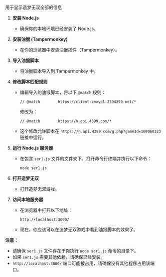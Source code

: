 用于显示造梦无双全部的信息

1.  **安装 Node.js**

    *   确保你的本地环境已经安装了 Node.js。

2.  **安装油猴 (Tampermonkey)**

    *   在你的浏览器中安装油猴插件（Tampermonkey）。

3.  **导入油猴脚本**

    *   将油猴脚本导入到 Tampermonkey 中。

4.  **修改脚本匹配规则**

    *   编辑导入的油猴脚本，将以下 `@match` 规则：

        ```
        // @match        https://client-zmxyol.3304399.net/*
        ```

        修改为：

        ```
        // @match        https://h.api.4399.com/*
        ```

    *   这个修改允许脚本在 `https://h.api.4399.com/g.php?gameId=100060323` 链接中运行。

5.  **运行 Node.js 服务器**

    *   在包含 `ser1.js` 文件的文件夹下，打开命令行终端并执行以下命令：

        ```bash
        node ser1.js
        ```

6.  **打开造梦无双**

    *   打开造梦无双游戏。

7.  **访问本地服务器**

    *   在浏览器中打开以下地址：

        ```
        http://localhost:3000/
        ```

    *   现在，你应该可以在造梦无双游戏中看到油猴脚本的效果了。

**注意：**

*   请确保 `ser1.js` 文件存在于你执行 `node ser1.js` 命令的目录下。
*   如果 `ser1.js` 需要其他依赖，请确保已经安装。
*   `http://localhost:3000/` 端口可能被占用，请确保没有其他程序占用该端口。
